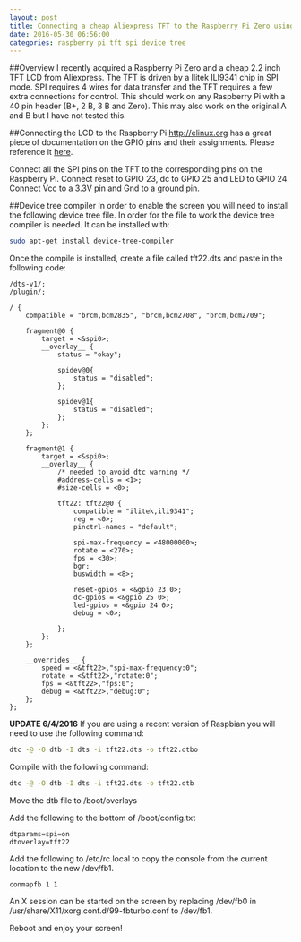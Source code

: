 ```yaml
---
layout: post
title: Connecting a cheap Aliexpress TFT to the Raspberry Pi Zero using device tree
date: 2016-05-30 06:56:00
categories: raspberry pi tft spi device tree
---
```

##Overview
I recently acquired a Raspberry Pi Zero and a cheap 2.2 inch TFT LCD from Aliexpress.  The TFT is driven by a Ilitek ILI9341 chip in SPI mode.  SPI requires 4 wires for data transfer and the TFT requires a few extra connections for control. This should work on any Raspberry Pi with a 40 pin header (B+, 2 B, 3 B and Zero). This may also work on the original A and B but I have not tested this.

##Connecting the LCD to the Raspberry Pi
http://elinux.org has a great piece of documentation on the GPIO pins and their assignments.  Please reference it [here](http://elinux.org/RPi\_Low-level\_peripherals).

Connect all the SPI pins on the TFT to the corresponding pins on the Raspberry Pi.  Connect reset to GPIO 23, dc to GPIO 25 and LED to GPIO 24. Connect Vcc to a 3.3V pin and Gnd to a ground pin. 

##Device tree compiler
In order to enable the screen you will need to install the following device tree file.  In order for the file to work the device tree compiler is needed.  It can be installed with:

```bash
sudo apt-get install device-tree-compiler
```

Once the compile is installed, create a file called tft22.dts and paste in the following code:

```
/dts-v1/;
/plugin/;

/ {
	compatible = "brcm,bcm2835", "brcm,bcm2708", "brcm,bcm2709";

	fragment@0 {
		target = <&spi0>;
		__overlay__ {
			status = "okay";

			spidev@0{
				status = "disabled";
			};

			spidev@1{
				status = "disabled";
			};
		};
	};

	fragment@1 {
		target = <&spi0>;
		__overlay__ {
			/* needed to avoid dtc warning */
			#address-cells = <1>;
			#size-cells = <0>;
		
			tft22: tft22@0 {
				compatible = "ilitek,ili9341";
				reg = <0>;
				pinctrl-names = "default";

				spi-max-frequency = <48000000>;
				rotate = <270>;
				fps = <30>;
				bgr;
				buswidth = <8>;

				reset-gpios = <&gpio 23 0>;
				dc-gpios = <&gpio 25 0>;
				led-gpios = <&gpio 24 0>;
				debug = <0>;
				
			};
		};
	};

	__overrides__ {
		speed = <&tft22>,"spi-max-frequency:0";
		rotate = <&tft22>,"rotate:0";
		fps = <&tft22>,"fps:0";
		debug = <&tft22>,"debug:0";
	};
};
```

**UPDATE 6/4/2016**
If you are using a recent version of Raspbian you will need to use the following command:

```bash
dtc -@ -O dtb -I dts -i tft22.dts -o tft22.dtbo
```

Compile with the following command:

```bash
dtc -@ -O dtb -I dts -i tft22.dts -o tft22.dtb 
```


Move the dtb file to /boot/overlays

Add the following to the bottom of /boot/config.txt

```
dtparams=spi=on
dtoverlay=tft22
```

Add the following to /etc/rc.local to copy the console from the current location to the new /dev/fb1.

```
conmapfb 1 1
```
An X session can be started on the screen by replacing /dev/fb0 in /usr/share/X11/xorg.conf.d/99-fbturbo.conf to /dev/fb1.

Reboot and enjoy your screen!
